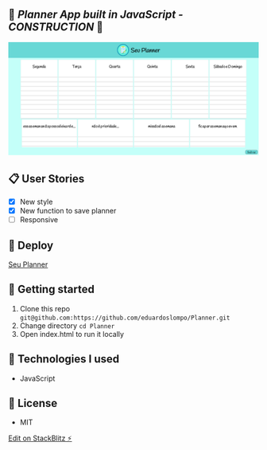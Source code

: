 ## :calendar: _Planner App built in JavaScript - CONSTRUCTION_ :calendar:

![Seu Planner](https://github.com/eduardoslompo/Planner/blob/main/assets/imgs/Planner.png?raw=true)

## :clipboard: User Stories

- [x] New style
- [x] New function to save planner
- [ ] Responsive

## :rocket: Deploy

[Seu Planner](https://seuplanner.netlify.app/)

## :memo: Getting started

1. Clone this repo `git@github.com:https://github.com/eduardoslompo/Planner.git`
2. Change directory `cd Planner`
3. Open index.html to run it locally

## :construction: Technologies I used

- JavaScript

## :scroll: License
- MIT

[Edit on StackBlitz ⚡️](https://stackblitz.com/edit/js-bstvha)
